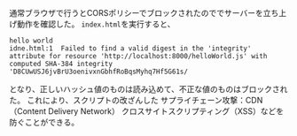 通常ブラウザで行うとCORSポリシーでブロックされたのででサーバーを立ち上げ動作を確認した。
`index.html`を実行すると、

```
hello world
idne.html:1  Failed to find a valid digest in the 'integrity' attribute for resource 'http://localhost:8000/helloWorld.js' with computed SHA-384 integrity 'D8CUwUSJ6jvBrU3oenivxnGbhfRoBqsMyhq7Hf5G61s/
```
となり、正しいハッシュ値のものは読み込めて、不正な値のものはブロックされた。
これにより、スクリプトの改ざんした
サプライチェーン攻撃：CDN（Content Delivery Network）
クロスサイトスクリプティング（XSS）などを防ぐことができる。